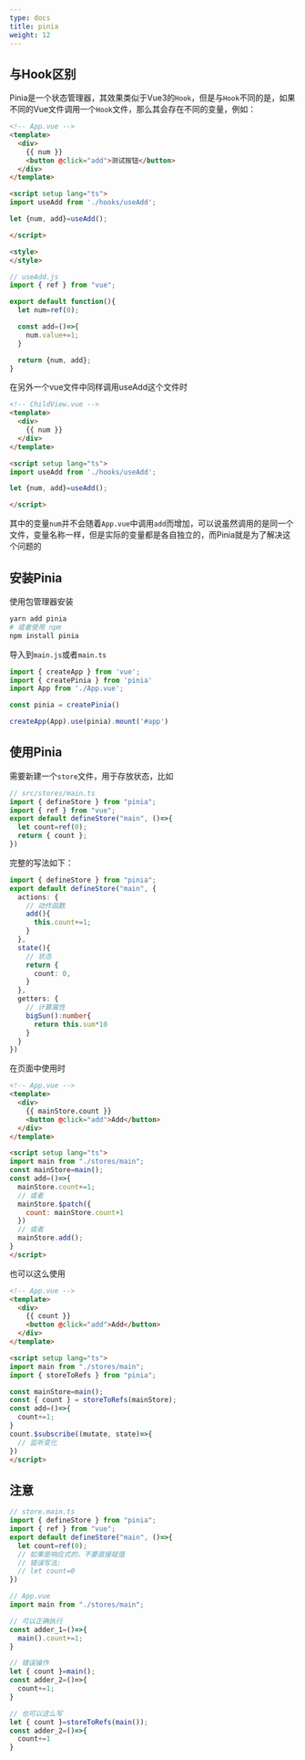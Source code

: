 ```yaml
---
type: docs
title: pinia
weight: 12
---
```



## 与Hook区别

Pinia是一个状态管理器，其效果类似于Vue3的`Hook`，但是与`Hook`不同的是，如果不同的Vue文件调用一个`Hook`文件，那么其会存在不同的变量，例如：

```html
<!-- App.vue -->
<template>
  <div>
    {{ num }}
    <button @click="add">测试按钮</button>
  </div>
</template>

<script setup lang="ts">
import useAdd from './hooks/useAdd';

let {num, add}=useAdd();

</script>

<style>
</style>
```

```ts
// useAdd.js
import { ref } from "vue";

export default function(){
  let num=ref(0);

  const add=()=>{
    num.value+=1;
  }

  return {num, add};
}
```

在另外一个vue文件中同样调用useAdd这个文件时

```html
<!-- ChildView.vue -->
<template>
  <div>
    {{ num }}
  </div>
</template>

<script setup lang="ts">
import useAdd from './hooks/useAdd';

let {num, add}=useAdd();

</script>
```

其中的变量`num`并不会随着`App.vue`中调用`add`而增加，可以说虽然调用的是同一个文件，变量名称一样，但是实际的变量都是各自独立的，而Pinia就是为了解决这个问题的

## 安装Pinia

使用包管理器安装

```bash
yarn add pinia
# 或者使用 npm
npm install pinia
```

导入到`main.js`或者`main.ts`

```ts
import { createApp } from 'vue';
import { createPinia } from 'pinia'
import App from './App.vue';

const pinia = createPinia()

createApp(App).use(pinia).mount('#app')
```

## 使用Pinia

需要新建一个`store`文件，用于存放状态，比如
```ts
// src/stores/main.ts
import { defineStore } from "pinia";
import { ref } from "vue";
export default defineStore("main", ()=>{
  let count=ref(0);
  return { count };
})
```

完整的写法如下：
```ts
import { defineStore } from "pinia";
export default defineStore("main", {
  actions: {
    // 动作函数
    add(){
      this.count+=1;
    }
  },
  state(){
    // 状态
    return {
      count: 0,
    }
  },
  getters: {
    // 计算属性
    bigSun():number{
      return this.sum*10
    }
  }
})
```

在页面中使用时

```html
<!-- App.vue -->
<template>
  <div>
    {{ mainStore.count }}
    <button @click="add">Add</button>
  </div>
</template>

<script setup lang="ts">
import main from "./stores/main";
const mainStore=main();
const add=()=>{
  mainStore.count+=1;
  // 或者
  mainStore.$patch({
    count: mainStore.count+1
  })
  // 或者
  mainStore.add();
}
</script>
```

也可以这么使用


```html
<!-- App.vue -->
<template>
  <div>
    {{ count }}
    <button @click="add">Add</button>
  </div>
</template>

<script setup lang="ts">
import main from "./stores/main";
import { storeToRefs } from "pinia";

const mainStore=main();
const { count } = storeToRefs(mainStore);
const add=()=>{
  count+=1;
}
count.$subscribe((mutate, state)=>{
  // 监听变化
})
</script>
```

## 注意

```ts
// store.main.ts
import { defineStore } from "pinia";
import { ref } from "vue";
export default defineStore("main", ()=>{
  let count=ref(0);
  // 如果是响应式的，不要直接赋值
  // 错误写法:
  // let count=0
})
```

```ts
// App.vue
import main from "./stores/main";

// 可以正确执行
const adder_1=()=>{
  main().count+=1;
}

// 错误操作
let { count }=main();
const adder_2=()=>{
  count+=1;
}

// 也可以这么写
let { count }=storeToRefs(main());
const adder_2=()=>{
  count+=1
}
```